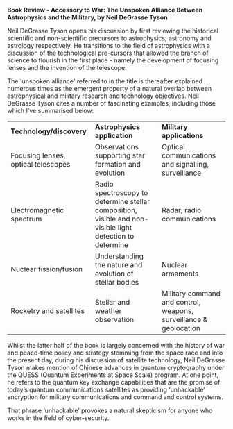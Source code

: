 **Book Review - Accessory to War: The Unspoken Alliance Between Astrophysics and the Military, by Neil DeGrasse Tyson**

Neil DeGrasse Tyson opens his discussion by first reviewing the historical scientific and non-scientific precursors to astrophysics; astronomy and astrology respectively. He transitions to the field of astrophysics with a discussion of the technological pre-cursors that allowed the branch of science to flourish in the first place - namely the development of focusing lenses and the invention of the telescope.

The 'unspoken alliance' referred to in the title is thereafter explained numerous times as the emergent property of a natural overlap between astrophysical and military research and technology objectives. Neil DeGrasse Tyson cites a number of fascinating examples, including those which I’ve summarised below:

 


<table>
  <tr>
   <td><strong>Technology/discovery</strong>
   </td>
   <td><strong>Astrophysics application</strong>
   </td>
   <td><strong>Military applications</strong>
   </td>
  </tr>
  <tr>
   <td>Focusing lenses, optical telescopes
   </td>
   <td>Observations supporting star formation and evolution
   </td>
   <td>Optical communications and signalling, surveillance
   </td>
  </tr>
  <tr>
   <td>Electromagnetic spectrum
   </td>
   <td>Radio spectroscopy to determine stellar composition, visible and non-visible light detection to determine
   </td>
   <td>Radar, radio communications
   </td>
  </tr>
  <tr>
   <td>Nuclear fission/fusion
   </td>
   <td>Understanding the nature and evolution of stellar bodies
   </td>
   <td>Nuclear armaments
   </td>
  </tr>
  <tr>
   <td>Rocketry and satellites
   </td>
   <td>Stellar and weather observation
   </td>
   <td>Military command and control, weapons, surveillance & geolocation
   </td>
  </tr>
</table>


 

Whilst the latter half of the book is largely concerned with the history of war and peace-time policy and strategy stemming from the space race and into the present day, during his discussion of satellite technology, Neil DeGrasse Tyson makes mention of Chinese advances in quantum cryptography under the QUESS (Quantum Experiments at Space Scale) program. At one point, he refers to the quantum key exchange capabilities that are the promise of today’s quantum communications satellites as providing ‘unhackable’ encryption for military communications and command and control systems.

That phrase ‘unhackable’ provokes a natural skepticism for anyone who works in the field of cyber-security.